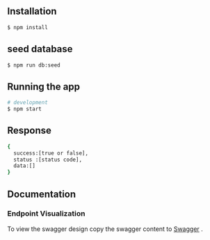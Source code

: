  ## Installation

```bash
$ npm install
```

## seed database

```bash
$ npm run db:seed
```
## Running the app

```bash
# development
$ npm start
 ```
 

## Response

```bash
{
  success:[true or false],
  status :[status code],
  data:[]
}
```
## Documentation
 
### Endpoint Visualization

 To view the swagger design copy the swagger content to [Swagger](https://editor.swagger.io/) .
 
 

 